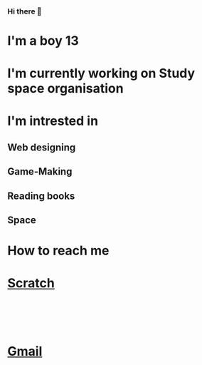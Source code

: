 ### Hi there 👋

<!DOCTYPE html>
<html>


<h1> I'm a boy 13 </h1>

<h1> I'm currently working on Study space organisation </h2>
<h1> I'm intrested in <h2>

<h2>Web designing <h2>
<h2>Game-Making <h2>
<h2>Reading books <h2>
<h2>Space <h2>


<h1> How to reach me <h1>

<a href="https://scratch.mit.edu/users/Aveolon/">Scratch</a> 
  <h1>ㅤㅤㅤㅤㅤㅤㅤ<h1>
<a href="www.sachiruvishwaja@gmail.com">Gmail</a>  
